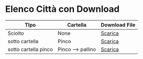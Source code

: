 # Elenco Città con Download

| TIpo        | Cartella                   | Download File           |
|--------------|-----------------------|--------------------------|
| Sciolto       | None            | [Scarica](G.txt)   |
| sotto cartella         | Pinco         | [Scarica](pinco/GG.txt)     |
| sotto cartella pinco       | Pinco --> pallino        | [Scarica](pinco/pallino/GGG.txt)   |
